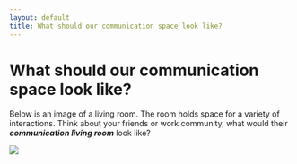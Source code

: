 ```yaml
---
layout: default
title: What should our communication space look like?
---
```

# What should our communication space look like?
Below is an image of a living room. The room holds space for a variety of interactions. Think about your friends or work community, what would their ***communication living room*** look like? 

![](media/MESH-CAP_summary-graphics-HIGH-RES-02.png)

